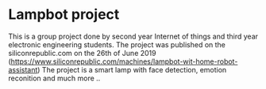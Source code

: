 # Lampbot project
This is a group project done by second year Internet of things and third year electronic engineering students.
The project was published on the siliconrepublic.com on the 26th of June 2019 (https://www.siliconrepublic.com/machines/lampbot-wit-home-robot-assistant)
The project is a smart lamp with face detection, emotion reconition and much more ..
